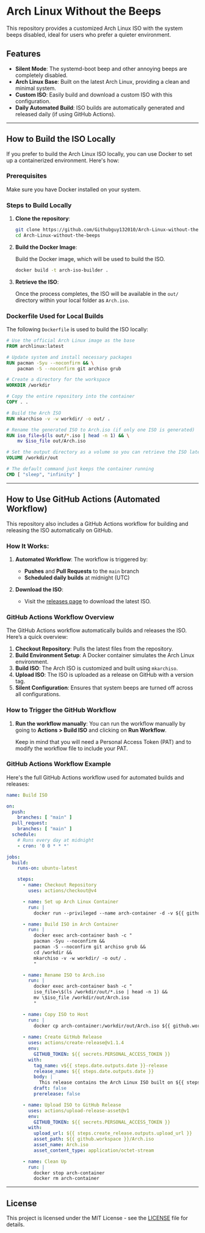 
# Arch Linux Without the Beeps

This repository provides a customized Arch Linux ISO with the system beeps disabled, ideal for users who prefer a quieter environment.

## Features

- **Silent Mode**: The systemd-boot beep and other annoying beeps are completely disabled.
- **Arch Linux Base**: Built on the latest Arch Linux, providing a clean and minimal system.
- **Custom ISO**: Easily build and download a custom ISO with this configuration.
- **Daily Automated Build**: ISO builds are automatically generated and released daily (if using GitHub Actions).

---

## How to Build the ISO Locally

If you prefer to build the Arch Linux ISO locally, you can use Docker to set up a containerized environment. Here's how:

### Prerequisites

Make sure you have Docker installed on your system.

### Steps to Build Locally

1. **Clone the repository**:

   ```bash
   git clone https://github.com/Githubguy132010/Arch-Linux-without-the-beeps.git
   cd Arch-Linux-without-the-beeps
   ```

2. **Build the Docker Image**:

   Build the Docker image, which will be used to build the ISO.

   ```bash
   docker build -t arch-iso-builder .
   ```

3. **Retrieve the ISO**:

   Once the process completes, the ISO will be available in the `out/` directory within your local folder as `Arch.iso`.

### Dockerfile Used for Local Builds

The following `Dockerfile` is used to build the ISO locally:

```Dockerfile
# Use the official Arch Linux image as the base
FROM archlinux:latest

# Update system and install necessary packages
RUN pacman -Syu --noconfirm && \
    pacman -S --noconfirm git archiso grub

# Create a directory for the workspace
WORKDIR /workdir

# Copy the entire repository into the container
COPY . .

# Build the Arch ISO
RUN mkarchiso -v -w workdir/ -o out/ .

# Rename the generated ISO to Arch.iso (if only one ISO is generated)
RUN iso_file=$(ls out/*.iso | head -n 1) && \
    mv $iso_file out/Arch.iso

# Set the output directory as a volume so you can retrieve the ISO later
VOLUME /workdir/out

# The default command just keeps the container running
CMD [ "sleep", "infinity" ]
```

---

## How to Use GitHub Actions (Automated Workflow)

This repository also includes a GitHub Actions workflow for building and releasing the ISO automatically on GitHub. 

### How It Works:

1. **Automated Workflow**: The workflow is triggered by:
   - **Pushes** and **Pull Requests** to the `main` branch
   - **Scheduled daily builds** at midnight (UTC)

2. **Download the ISO**:
   - Visit the [releases page](https://github.com/Githubguy132010/Arch-Linux-without-the-beeps/releases) to download the latest ISO.

### GitHub Actions Workflow Overview

The GitHub Actions workflow automatically builds and releases the ISO. Here’s a quick overview:

1. **Checkout Repository**: Pulls the latest files from the repository.
2. **Build Environment Setup**: A Docker container simulates the Arch Linux environment.
3. **Build ISO**: The Arch ISO is customized and built using `mkarchiso`.
4. **Upload ISO**: The ISO is uploaded as a release on GitHub with a version tag.
5. **Silent Configuration**: Ensures that system beeps are turned off across all configurations.

### How to Trigger the GitHub Workflow

1. **Run the workflow manually**:
   You can run the workflow manually by going to **Actions > Build ISO** and clicking on **Run Workflow**. 

   Keep in mind that you will need a Personal Access Token (PAT) and to modify the workflow file to include your PAT.

### GitHub Actions Workflow Example

Here's the full GitHub Actions workflow used for automated builds and releases:

```yaml
name: Build ISO

on:
  push:
    branches: [ "main" ]
  pull_request:
    branches: [ "main" ]
  schedule:
    # Runs every day at midnight
    - cron: '0 0 * * *'

jobs:
  build:
    runs-on: ubuntu-latest

    steps:
      - name: Checkout Repository
        uses: actions/checkout@v4

      - name: Set up Arch Linux Container
        run: |
          docker run --privileged --name arch-container -d -v ${{ github.workspace }}:/workdir archlinux:latest sleep infinity

      - name: Build ISO in Arch Container
        run: |
          docker exec arch-container bash -c "
          pacman -Syu --noconfirm &&
          pacman -S --noconfirm git archiso grub &&
          cd /workdir &&
          mkarchiso -v -w workdir/ -o out/ .
          "

      - name: Rename ISO to Arch.iso
        run: |
          docker exec arch-container bash -c "
          iso_file=\$(ls /workdir/out/*.iso | head -n 1) &&
          mv \$iso_file /workdir/out/Arch.iso
          "

      - name: Copy ISO to Host
        run: |
          docker cp arch-container:/workdir/out/Arch.iso ${{ github.workspace }}/
      
      - name: Create GitHub Release
        uses: actions/create-release@v1.1.4
        env:
          GITHUB_TOKEN: ${{ secrets.PERSONAL_ACCESS_TOKEN }}
        with:
          tag_name: v${{ steps.date.outputs.date }}-release
          release_name: ${{ steps.date.outputs.date }}
          body: |
            This release contains the Arch Linux ISO built on ${{ steps.date.outputs.date }}
          draft: false
          prerelease: false

      - name: Upload ISO to GitHub Release
        uses: actions/upload-release-asset@v1
        env:
          GITHUB_TOKEN: ${{ secrets.PERSONAL_ACCESS_TOKEN }}
        with:
          upload_url: ${{ steps.create_release.outputs.upload_url }}
          asset_path: ${{ github.workspace }}/Arch.iso
          asset_name: Arch.iso
          asset_content_type: application/octet-stream

      - name: Clean Up
        run: |
          docker stop arch-container
          docker rm arch-container
```

---

## License

This project is licensed under the MIT License - see the [LICENSE](LICENSE) file for details.
